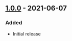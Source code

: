 ## [1.0.0] - 2021-06-07

### Added

- Initial release

[unreleased]: https://github.com/thespbgamer/ZoomLevel/compare/v1.0.0...HEAD
[1.0.0]: https://github.com/thespbgamer/ZoomLevel/releases/tag/1.0.0
